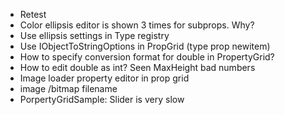 - Retest
- Color ellipsis editor is shown 3 times for subprops. Why?
- Use ellipsis settings in Type registry
- Use IObjectToStringOptions in PropGrid (type prop newitem)
- How to specify conversion format for double in PropertyGrid?
- How to edit double as int? Seen MaxHeight bad numbers
- Image loader property editor in prop grid
- image /bitmap filename
- PorpertyGridSample: Slider is very slow

